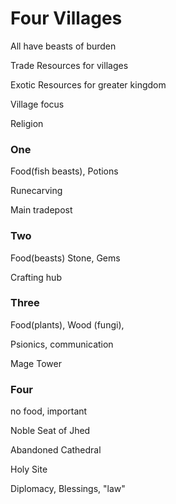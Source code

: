 # Four Villages

All have beasts of burden

Trade Resources for villages

Exotic Resources for greater kingdom

Village focus

Religion

### One

Food(fish beasts), Potions

Runecarving

Main tradepost

### Two

Food(beasts) Stone, Gems

Crafting hub


### Three

Food(plants), Wood (fungi), 

Psionics, communication

Mage Tower

### Four

no food, important

Noble Seat of Jhed

Abandoned Cathedral

Holy Site

Diplomacy, Blessings, "law"